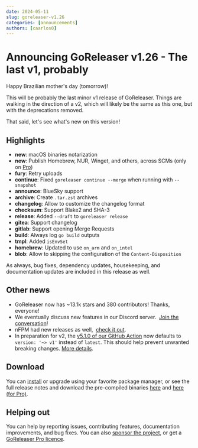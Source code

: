 ```yaml
---
date: 2024-05-11
slug: goreleaser-v1.26
categories: [announcements]
authors: [caarlos0]
---
```


# Announcing GoReleaser v1.26 - The last v1, probably

Happy Brazilian mother's day (tomorrow)!

This will be probably the last minor v1 release of GoReleaser.
Things are walking in the direction of a v2, which will likely be the same as
this one, but with the deprecations removed.

That said, let's see what's new on this version!

<!-- more -->

## Highlights

- **new**: macOS binaries notarization
- **new**: Publish Homebrew, NUR, Winget, and others, across SCMs (only on [Pro][pro])
- **fury**: Retry uploads
- **continue**: Fixed `goreleaser continue --merge` when running with
  `--snapshot`
- **announce**: BlueSky support
- **archive**: Create `.tar.zst` archives
- **changelog**: Allow to customize the changelog format
- **checksum**: Support Blake2 and SHA-3
- **release**: Added `--draft` to `goreleaser release`
- **gitea**: Support changelog
- **gitlab**: Support opening Merge Requests
- **build**: Always log `go build` outputs
- **tmpl**: Added `isEnvSet`
- **homebrew**: Updated to use `on_arm` and `on_intel`
- **blob**: Allow to skipping the configuration of the `Content-Disposition`

As always, bug fixes, dependency updates, housekeeping, and documentation
updates are included in this release as well.

## Other news

- GoReleaser now has ~13.1k stars and 380 contributors! Thanks, everyone!
- We eventually discuss new features in our Discord server. 
  [Join the conversation][discord]!
- nFPM had new releases as well, 
  [check it out](https://github.com/goreleaser/nfpm/releases).
- In preparation for v2, the
  [v5.1.0 of our GitHub Action](https://github.com/goreleaser/goreleaser-action/releases/tag/v5.1.0)
  now defaults to `version: '~> v1'` instead of `latest`.
  This should help prevent unwanted breaking changes.
  [More details](https://github.com/goreleaser/goreleaser-action/pull/461).

## Download

You can [install][] or upgrade using your favorite package manager, or see the
full release notes and download the pre-compiled binaries [here][oss-rel] and
[here (for Pro)][pro-rel].

## Helping out

You can help by reporting issues, contributing features, documentation
improvements, and bug fixes.
You can also [sponsor the project](/sponsors), or get a
[GoReleaser Pro licence][pro].

[pro]: /pro
[install]: https://goreleaser.com/install
[pro-rel]: https://github.com/goreleaser/goreleaser-pro/releases/tag/v1.26.0-pro
[oss-rel]: https://github.com/goreleaser/goreleaser/releases/tag/v1.26.0
[discord]: https://goreleaser.com/discord
